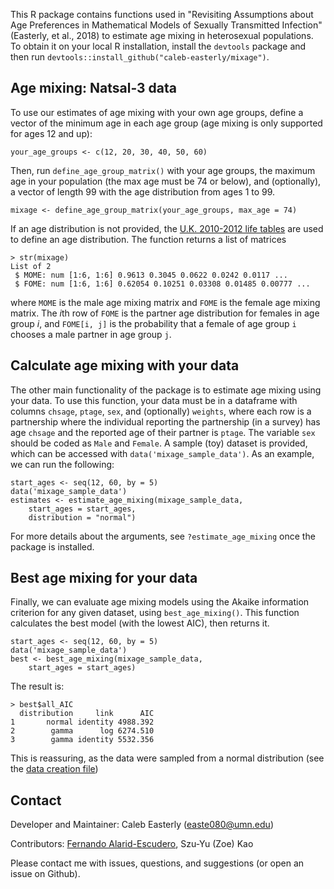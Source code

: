This R package contains functions used in "Revisiting Assumptions about Age Preferences in Mathematical Models of Sexually Transmitted Infection" (Easterly, et al., 2018) to estimate age mixing in heterosexual populations. To obtain it on your local R installation, install the `devtools` package and then run `devtools::install_github("caleb-easterly/mixage")`. 

## Age mixing: Natsal-3 data
To use our estimates of age mixing with your own age groups, define a vector of the minimum age in each age group (age mixing is only supported for ages 12 and up):
```
your_age_groups <- c(12, 20, 30, 40, 50, 60)
```
Then, run `define_age_group_matrix()` with your age groups, the maximum age in your population (the max age must be 74 or below), and (optionally), a vector of length 99 with the age distribution from ages 1 to 99.
```
mixage <- define_age_group_matrix(your_age_groups, max_age = 74)
```
If an age distribution is not provided, the [U.K. 2010-2012 life tables](https://www.ons.gov.uk/peoplepopulationandcommunity/birthsdeathsandmarriages/lifeexpectancies/datasets/nationallifetablesunitedkingdomreferencetables) are used to define an age distribution. The function returns a list of matrices 
```
> str(mixage)
List of 2
 $ MOME: num [1:6, 1:6] 0.9613 0.3045 0.0622 0.0242 0.0117 ...
 $ FOME: num [1:6, 1:6] 0.62054 0.10251 0.03308 0.01485 0.00777 ...
```

where `MOME` is the male age mixing matrix and `FOME` is the female age mixing matrix. The $i$th row of `FOME` is the partner age distribution for females in age group $i$, and `FOME[i, j]` is the probability that a female of age group `i` chooses a male partner in age group `j`. 

## Calculate age mixing with your data

The other main functionality of the package is to estimate age mixing using your data. To use this function, your data must be in a dataframe with columns `chsage`, `ptage`, `sex`, and (optionally) `weights`, where each row is a partnership where the individual reporting the partnership (in a survey) has age `chsage` and the reported age of their partner is `ptage`. The variable `sex` should be coded as `Male` and `Female`. A sample (toy) dataset is provided, which can be accessed with `data('mixage_sample_data')`. As an example, we can run the following:

```
start_ages <- seq(12, 60, by = 5)
data('mixage_sample_data')
estimates <- estimate_age_mixing(mixage_sample_data,
    start_ages = start_ages, 
    distribution = "normal")
```

For more details about the arguments, see `?estimate_age_mixing` once the package is installed. 

## Best age mixing for your data

Finally, we can evaluate age mixing models using the Akaike information criterion for any given dataset, using `best_age_mixing()`. This function calculates the best model (with the lowest AIC), then returns it. 

```
start_ages <- seq(12, 60, by = 5)
data('mixage_sample_data')
best <- best_age_mixing(mixage_sample_data,
    start_ages = start_ages)
```

The result is:
```
> best$all_AIC
  distribution     link      AIC
1       normal identity 4988.392
2        gamma      log 6274.510
3        gamma identity 5532.356
```

This is reassuring, as the data were sampled from a normal distribution (see the [data creation file](R/create_sample_data.R))

## Contact
Developer and Maintainer: Caleb Easterly (easte080@umn.edu)

Contributors: [Fernando Alarid-Escudero](https://github.com/feralaes), Szu-Yu (Zoe) Kao

Please contact me with issues, questions, and suggestions (or open an issue on Github).
